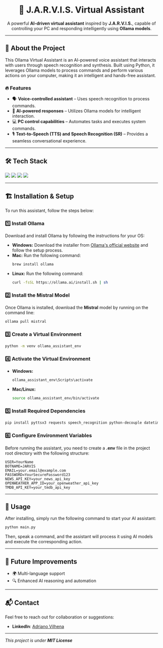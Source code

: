 <h1 align="center">🤖 <b>J.A.R.V.I.S.</b> Virtual Assistant</h1>
<p align="center">
  A powerful <b>AI-driven virtual assistant</b> inspired by <b>J.A.R.V.I.S.</b>, capable of controlling your PC and responding intelligently using <b>Ollama models</b>.
</p>

---

## 🚀 About the Project
This Ollama Virtual Assistant is an AI-powered voice assistant that interacts with users through speech recognition and synthesis. Built using Python, it leverages Ollama models to process commands and perform various actions on your computer, making it an intelligent and hands-free assistant.

### 🔥 Features
- 🗣️ **Voice-controlled assistant** – Uses speech recognition to process commands.
- 🤖 **AI-powered responses** – Utilizes Ollama models for intelligent interaction.
- 💻 **PC control capabilities** – Automates tasks and executes system commands.
- 🎙️ **Text-to-Speech (TTS) and Speech Recognition (SR)** – Provides a seamless conversational experience.

---

## 🛠️ Tech Stack
<p align="left">
  <img src="https://img.shields.io/badge/Python-3776AB?style=for-the-badge&logo=python&logoColor=white" />
  <img src="https://img.shields.io/badge/Ollama-000000?style=for-the-badge" />
  <img src="https://img.shields.io/badge/Speech%20Recognition-FF9900?style=for-the-badge" />
  <img src="https://img.shields.io/badge/Text--to--Speech-007ACC?style=for-the-badge&logo=azure-speech-services&logoColor=white" />
</p>

---

## 🏗️ Installation & Setup
To run this assistant, follow the steps below:

### 1️⃣ Install Ollama
Download and install Ollama by following the instructions for your OS:

- **Windows:** Download the installer from [Ollama's official website](https://ollama.ai/) and follow the setup process.
- **Mac:** Run the following command:
  ```bash
  brew install ollama
  ```
- **Linux:** Run the following command:
  ```bash
  curl -fsSL https://ollama.ai/install.sh | sh
  ```

### 2️⃣ Install the Mistral Model
Once Ollama is installed, download the **Mistral** model by running on the command line:
```bash
ollama pull mistral
```

### 3️⃣ Create a Virtual Environment
```bash
python -m venv ollama_assistant_env
```

### 4️⃣ Activate the Virtual Environment
- **Windows:**
  ```bash
  ollama_assistant_env\Scripts\activate
  ```
- **Mac/Linux:**
  ```bash
  source ollama_assistant_env/bin/activate
  ```

### 5️⃣ Install Required Dependencies
```bash
pip install pyttsx3 requests speech_recognition python-decouple datetime random pprint langchain_core langchain_ollama langchain
```

### 6️⃣ Configure Environment Variables
Before running the assistant, you need to create a **.env** file in the project root directory with the following structure:
```
USER=YourName
BOTNAME=JARVIS
EMAIL=your.email@example.com
PASSWORD=YourSecurePassword123
NEWS_API_KEY=your_news_api_key
OPENWEATHER_APP_ID=your_openweather_api_key
TMDB_API_KEY=your_tmdb_api_key
```

---

## 🚀 Usage
After installing, simply run the following command to start your AI assistant:
```bash
python main.py
```
Then, speak a command, and the assistant will process it using AI models and execute the corresponding action.

---

## 🎯 Future Improvements
- 🌍 Multi-language support
- 🔍 Enhanced AI reasoning and automation

---

## 📬 Contact
Feel free to reach out for collaboration or suggestions:
- **LinkedIn**: [Adriano Vilhena](https://www.linkedin.com/in/adriano-vilhena-a0493b332/)

---

*This project is under **MIT License***

